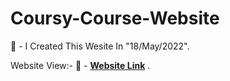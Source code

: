 # Coursy-Course-Website

📏 - I Created This Wesite In "18/May/2022".

Website View:-
🔗 - **[Website Link](https://majeed-alberawi.github.io/Foody-Cooking-Website/)** .
